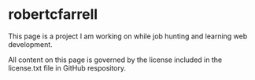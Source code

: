# robertcfarrell

This page is a project I am working on while job hunting and learning web development. 

All content on this page is governed by the license included in the license.txt file in GitHub respository. 

